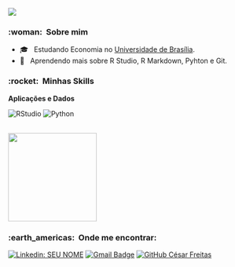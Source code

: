 
![](https://komarev.com/ghpvc/?username=ocesarfreitas&color=006bed)

<h3> :woman: &nbsp;Sobre mim </h3>

- 🎓 &nbsp; Estudando Economia no <a href="http://www.economia.unb.br/">Universidade de Brasília</a>.
- 🌱 &nbsp; Aprendendo mais sobre R Studio, R Markdown, Pyhton e Git.

<h3> :rocket: &nbsp;Minhas Skills </h3>

**Aplicações e Dados**

  ![RStudio](https://img.shields.io/badge/R-276DC3?style=for-the-badge&logo=r&logoColor=white)
  ![Python](https://img.shields.io/badge/Python-14354C?style=for-the-badge&logo=python&logoColor=white)



<br/>

<a href="https://github.com/ocesarfreitas">
  <img height="180em" src="https://github-readme-stats.vercel.app/api?username=ocesarfreitas&theme=dracula&show_icons=true" />
</a>

<br/>

<h3> :earth_americas: &nbsp;Onde me encontrar: </h3> 

[![Linkedin: SEU NOME](https://img.shields.io/badge/-cesarfreitasalbuquerque-blue?style=flat-square&logo=Linkedin&logoColor=white&link=https://www.linkedin.com/in/cesarfreitasalbuquerque/)](https://www.linkedin.com/in/cesarfreitasalbuquerque/)
[![Gmail Badge](https://img.shields.io/badge/-cesarfreitasalbuquerque@email.com-006bed?style=flat-square&logo=Gmail&logoColor=white&link=mailto:cesarfreitasalbuquerque@gmail.com)](mailto:cesarfreitasalbuquerque@gmail.com)
[![GitHub César Freitas]( https://img.shields.io/github/followers/ocesarfreitas?label=follow&style=social)](https://github.com/ocesarfreitas)
